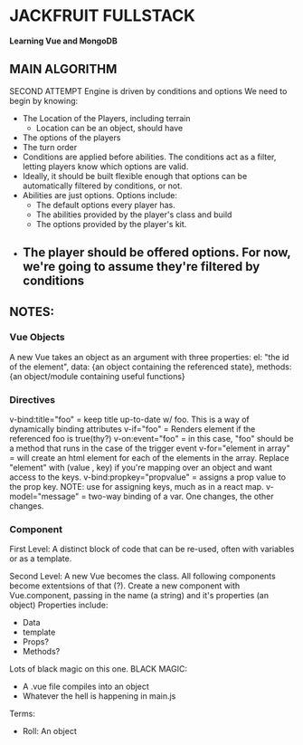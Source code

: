 # JACKFRUIT FULLSTACK
__Learning Vue and MongoDB__

## MAIN ALGORITHM
SECOND ATTEMPT
Engine is driven by conditions and options
We need to begin by knowing:
- The Location of the Players, including terrain
   - Location can be an object, should have
- The options of the players
- The turn order
- Conditions are applied before abilities. The conditions act as a filter, letting players know which options are valid. 
- Ideally, it should be built flexible enough that options can be automatically filtered by conditions, or not. 
- Abilities are just options. Options include:
   - The default options every player has.
   - The abilities provided by the player's class and build
   - The options provided by the player's kit.
- The player should be offered options. For now, we're going to assume they're filtered by conditions
   - 


## NOTES:
### Vue Objects
A new Vue takes an object as an argument with three properties:
el: "the id of the element",
data: {an object containing the referenced state},
methods: {an object/module containing useful functions}

### Directives
v-bind:title="foo" = keep title up-to-date w/ foo. This is a way of dynamically binding attributes
v-if="foo" = Renders element if the referenced foo is true(thy?)
v-on:event="foo" = in this case, "foo" should be a method that runs in the case of the trigger event
v-for="element in array" = will create an html element for each of the elements in the array. Replace "element" with (value , key) if you're mapping over an object and want access to the keys.
v-bind:propkey="propvalue" = assigns a prop value to the prop key. NOTE: use for assigning keys, much as in a react map.
v-model="message" = two-way binding of a var. One changes, the other changes.

### Component

First Level: A distinct block of code that can be re-used, often with variables or as a template.

Second Level: A new Vue becomes the class. All following components become extentsions of that (?). 
Create a new component with Vue.component, passing in the name (a string) and it's properties (an object)
Properties include:
- Data
- template
- Props?
- Methods?

Lots of black magic on this one.
BLACK MAGIC:
- A .vue file compiles into an object
- Whatever the hell is happening in main.js


Terms:
 - Roll:
    An object